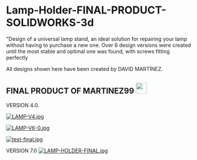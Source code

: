 # Lamp-Holder-FINAL-PRODUCT-SOLIDWORKS-3d
"Design of a universal lamp stand, an ideal solution for repairing your lamp without having to purchase a new one. Over 6 design versions were created until the most stable and optimal one was found, with screws fitting perfectly

All designs shown here have been created by DAVID MARTÍNEZ.

## FINAL PRODUCT OF MARTINEZ99 <img src="https://media.giphy.com/media/iY8CRBdQXODJSCERIr/giphy.gif" width="30px">&nbsp; 

VERSION 4.0.

[![LAMP-V4.jpg](https://i.postimg.cc/2SQ850cz/LAMP-V4.jpg)](https://postimg.cc/cvJN9BGj)


[![LAMP-V6-0.jpg](https://i.postimg.cc/J4mR2N7v/LAMP-V6-0.jpg)](https://postimg.cc/hhyFJ7d1)


[![test-final.jpg](https://i.postimg.cc/br4kqm6x/test-final.jpg)](https://postimg.cc/fSjJKfQy)

VERSION 7.0
[![LAMP-HOLDER-FINAL.jpg](https://i.postimg.cc/gj38kv11/LAMP-HOLDER-FINAL.jpg)](https://postimg.cc/wRT7wsqk)


